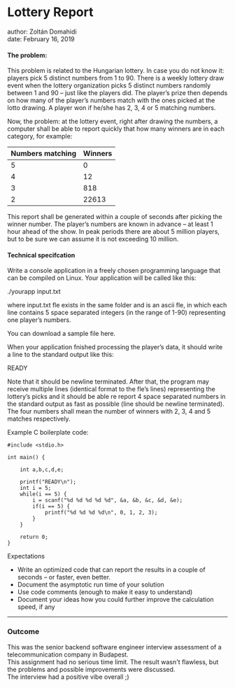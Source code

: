 # Lottery Report

author: Zoltán Domahidi  
date: February 16, 2019


#### The problem:

This problem is related to the Hungarian lottery. In case you do not know it:
players pick 5 distinct numbers from 1 to 90. There is a weekly lottery draw event
when the lottery organization picks 5 distinct numbers randomly between 1 and
90 – just like the players did. The player’s prize then depends on how many of the
player’s numbers match with the ones picked at the lotto drawing. A player won
if he/she has 2, 3, 4 or 5 matching numbers.

Now, the problem: at the lottery event, right after drawing the numbers, a
computer shall be able to report quickly that how many winners are in each
category, for example:

Numbers matching | Winners
---|---
5 | 0
4 | 12
3 | 818
2 | 22613

This report shall be generated within a couple of seconds after picking the winner
number. The player’s numbers are known in advance – at least 1 hour ahead of
the show. In peak periods there are about 5 million players, but to be sure we can
assume it is not exceeding 10 million.

#### Technical specifcation
Write a console application in a freely chosen programming language that can be
compiled on Linux. Your application will be called like this:

./yourapp input.txt

where input.txt fle exists in the same folder and is an ascii fle, in which each line
contains 5 space separated integers (in the range of 1-90) representing one
player’s numbers.

You can download a sample file here.

When your application fnished processing the player’s data, it should write a line
to the standard output like this:

READY

Note that it should be newline terminated. After that, the program may receive
multiple lines (identical format to the fle’s lines) representing the lottery’s picks
and it should be able re report 4 space separated numbers in the standard output
as fast as possible (line should be newline terminated). The four numbers shall
mean the number of winners with 2, 3, 4 and 5 matches respectively.

Example C boilerplate code:
```
#include <stdio.h>

int main() {

    int a,b,c,d,e;
    
    printf("READY\n");
    int i = 5;
    while(i == 5) {
        i = scanf("%d %d %d %d %d", &a, &b, &c, &d, &e);
        if(i == 5) {
            printf("%d %d %d %d\n", 0, 1, 2, 3);
        }
    }
    
    return 0;
}
```

Expectations
- Write an optimized code that can report the results in a couple of seconds
– or faster, even better.
- Document the asymptotic run time of your solution
- Use code comments (enough to make it easy to understand)
- Document your ideas how you could further improve the calculation
speed, if any

---

### Outcome

This was the senior backend software engineer interview assessment of a telecommunication company in Budapest.      
This assignment had no serious time limit. The result wasn't flawless, but the problems and possible improvements were discussed.  
The interview had a positive vibe overall ;)  